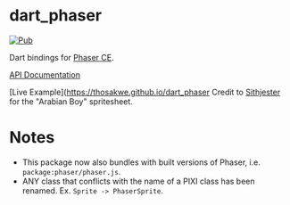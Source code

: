# dart_phaser
[![Pub](https://img.shields.io/pub/v/phaser.svg)](https://pub.dartlang.org/packages/phaser)

Dart bindings for [Phaser CE](https://github.com/photonstorm/phaser-ce).

[API Documentation](https://thosakwe.github.io/dart_phaser)

[Live Example](https://thosakwe.github.io/dart_phaser
Credit to [Sithjester](http://untamed.wild-refuge.net/rmxpresources.php?characters) for the "Arabian Boy" spritesheet.

# Notes
* This package now also bundles with built versions of Phaser, i.e. `package:phaser/phaser.js`.
* ANY class that conflicts with the name of a PIXI class has been renamed. Ex. `Sprite -> PhaserSprite`.
